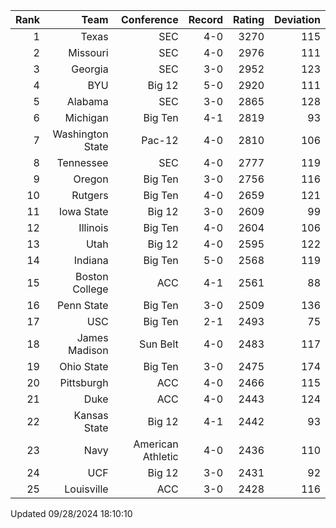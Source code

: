 | Rank  | Team                 | Conference           | Record   | Rating | Deviation |
| ---:  | ---:                 | ---:                 | ---:     | ---:   | ---:      |
| 1     | Texas                | SEC                  | 4-0      | 3270   | 115       |
| 2     | Missouri             | SEC                  | 4-0      | 2976   | 111       |
| 3     | Georgia              | SEC                  | 3-0      | 2952   | 123       |
| 4     | BYU                  | Big 12               | 5-0      | 2920   | 111       |
| 5     | Alabama              | SEC                  | 3-0      | 2865   | 128       |
| 6     | Michigan             | Big Ten              | 4-1      | 2819   | 93        |
| 7     | Washington State     | Pac-12               | 4-0      | 2810   | 106       |
| 8     | Tennessee            | SEC                  | 4-0      | 2777   | 119       |
| 9     | Oregon               | Big Ten              | 3-0      | 2756   | 116       |
| 10    | Rutgers              | Big Ten              | 4-0      | 2659   | 121       |
| 11    | Iowa State           | Big 12               | 3-0      | 2609   | 99        |
| 12    | Illinois             | Big Ten              | 4-0      | 2604   | 106       |
| 13    | Utah                 | Big 12               | 4-0      | 2595   | 122       |
| 14    | Indiana              | Big Ten              | 5-0      | 2568   | 119       |
| 15    | Boston College       | ACC                  | 4-1      | 2561   | 88        |
| 16    | Penn State           | Big Ten              | 3-0      | 2509   | 136       |
| 17    | USC                  | Big Ten              | 2-1      | 2493   | 75        |
| 18    | James Madison        | Sun Belt             | 4-0      | 2483   | 117       |
| 19    | Ohio State           | Big Ten              | 3-0      | 2475   | 174       |
| 20    | Pittsburgh           | ACC                  | 4-0      | 2466   | 115       |
| 21    | Duke                 | ACC                  | 4-0      | 2443   | 124       |
| 22    | Kansas State         | Big 12               | 4-1      | 2442   | 93        |
| 23    | Navy                 | American Athletic    | 4-0      | 2436   | 110       |
| 24    | UCF                  | Big 12               | 3-0      | 2431   | 92        |
| 25    | Louisville           | ACC                  | 3-0      | 2428   | 116       |

Updated 09/28/2024 18:10:10
